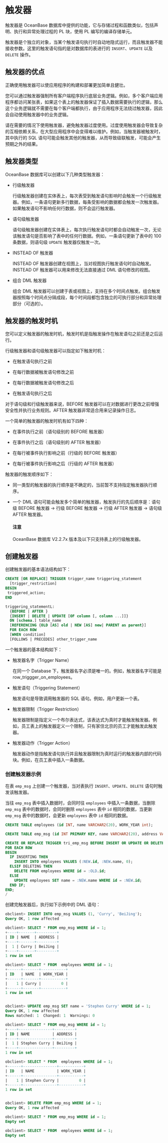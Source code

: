 # 触发器 

触发器是 OceanBase 数据库中提供的功能，它与存储过程和函数类似，包括声明、执行和异常处理过程的 PL 块，使用 PL 编写的编译存储单元。

触发器是个独立的对象，当某个触发语句执行时自动地隐式运行，而且触发器不能接收参数。这里的触发语句指的是对数据库的表进行的 `INSERT`、`UPDATE` 以及 `DELETE` 操作。

## 触发器的优点 

正确使用触发器可以使应用程序的构建和部署更加简单且健壮。

您可以通过触发器强制所有客户端程序执行底层业务逻辑。例如，多个客户端应用程序都访问某张表，如果这个表上的触发器保证了插入数据需要执行的逻辑，那么这个业务逻辑就不需要在每个客户端都执行，由于应用程序无法绕过触发器，因此会自动使用触发器中的业务逻辑。

请在需要的情况下使用触发器，避免触发器过度使用。过度使用触发器会导致复杂的互相依赖关系，在大型应用程序中会变得难以维护。例如，当触发器被触发时，其中执行的 SQL 语句可能会触发其他的触发器，从而导致级联触发，可能会产生预期之外的结果。

## 触发器类型 

OceanBase 数据库可以创建以下几种类型触发器：

* 行级触发器

  行级触发器创建在实体表上，每次表受到触发语句影响时会触发一个行级触发器。例如，一条语句更新多行数据，每条受影响的数据都会触发一次触发器。如果触发语句不影响任何行数据，则不会运行触发器。
  
* 语句级触发器

  语句级触发器创建在实体表上，每次执行触发语句时都会自动触发一次，无论该触发语句是否影响了表中的任何行数据。例如，一条语句更新了表中的 100 条数据，则语句级 `UPDATE` 触发器仅触发一次。
  
* INSTEAD OF 触发器

  INSTEAD OF 触发器创建在视图上，当对视图执行触发语句时自动触发。INSTEAD OF 触发器可以用来修改无法直接通过 DML 语句修改的视图。

* 组合 DML 触发器

  组合 DML 触发器可以创建于表或视图上，支持在多个时间点触发。组合触发器按照每个时间点分隔成段，每个时间段都包含独立的可执行部分和异常处理部分（可选的）。

## 触发器的触发时机 

您可以定义触发器的触发时机，触发时机是指触发操作在触发语句之前还是之后运行。

行级触发器和语句级触发器可以指定如下触发时机：

* 在触发语句执行之前

* 在每行数据被触发语句修改之前

* 在每行数据被触发语句修改之后

* 在触发语句执行之后

对于语句级和行级触发器来说，BEFORE 触发器可以在对数据进行更改之前增强安全性并执行业务规则。AFTER 触发器非常适合用来记录操作日志。

一个简单的触发器的触发时机有如下四种：

* 在事件执行之前（语句级别的 BEFORE 触发器） 

* 在事件执行之后（语句级别的 AFTER 触发器）

* 在每行被事件执行影响之前（行级的 BEFORE 触发器）

* 在每行被事件执行影响之后（行级的 AFTER 触发器）

触发器的触发顺序如下：

* 同一类型的触发器的执行顺序是不确定的，当前暂不支持指定触发器执行顺序。

* 一个 DML 语句可能会触发多个简单的触发器，触发执行的先后顺序是：语句级 BEFORE 触发器 -\> 行级 BEFORE 触发器 -\> 行级 AFTER 触发器 -\> 语句级 AFTER 触发器。

  <main id="notice" type='notice'>
    <h4>注意</h4>
    <p>OceanBase 数据库 V2.2.7x 版本及以下只支持表上的行级触发器。</p>
  </main>

## 创建触发器 

创建触发器的基本语法结构如下：

```sql
CREATE [OR REPLACE] TRIGGER trigger_name triggering_statement
  [trigger_restriction]
BEGIN
 triggered_action;
END

triggering_statementL:
  {BEFORE | AFTER }
  {INSERT | DELETE | UPDATE [OF column [, column ...]]}
  ON [schema.] table_name 
  [REFERENCING {OLD [AS] old | NEW [AS] new| PARENT as parent}]
  FOR EACH ROW
  [WHEN condition]
  [FOLLOWS | PRECEDES] other_trigger_name
```

一个触发器的基本结构如下：

* 触发器名字（Trigger Name）

  在同一个 Database 下，触发器名字必须是唯一的。例如，触发器名字可能是 row_triggger_on_employees。
  
* 触发语句（Triggering Statement）

  触发语句是导致调用触发器的 SQL 语句。例如，用户更新一个表。
  
* 触发器限制（Trigger Restriction）

  触发器限制是指定义一个布尔表达式，该表达式为真时才能触发触发器。例如，员工表上的触发器定义一个限制，只有家住北京的员工才能触发此触发器。
  
* 触发器动作（Trigger Action）

  触发器动作是指触发语句执行并且触发器限制为真时运行的触发器内部的代码块。例如，在员工表中插入一条数据。
  
### 创建触发器示例 

在表 `emp_msg` 上创建一个触发器，当对表执行 `INSERT`、`UPDATE`、`DELETE` 语句时触发该触发器。

当往 `emp_msg` 表中插入数据时，会同时往 `employees` 中插入一条数据，当删除 `emp_msg` 表中的数据时，会同时删除 `employees` 表中 `id` 相同的数据，当更新 `emp_msg` 表中的数据时，会更新 `employees` 表中 `id` 相同的数据。

```sql
CREATE TABLE employees (id INT, name VARCHAR2(20), WORK_YEAR int);

CREATE TABLE emp_msg (id INT PRIMARY KEY, name VARCHAR2(20), address VARCHAR2(100));

CREATE OR REPLACE TRIGGER tri_emp_msg BEFORE INSERT OR UPDATE OR DELETE ON emp_msg
FOR EACH ROW
BEGIN
  IF INSERTING THEN
    INSERT INTO employees VALUES (:NEW.id, :NEW.name, 0);
  ELSIF DELETING THEN
    DELETE FROM employees WHERE id = :OLD.id;
  ELSE 
    UPDATE employees SET name = :NEW.name WHERE id = :NEW.id;
  END IF;
END;
/
```

创建完触发器后，执行如下示例中的 DML 语句：

```sql
obclient> INSERT INTO emp_msg VALUES (1, 'Curry', 'BeiJing');
Query OK, 1 row affected

obclient> SELECT * FROM emp_msg WHERE id = 1;
+----+-------+---------+
| ID | NAME  | ADDRESS |
+----+-------+---------+
|  1 | Curry | BeiJing |
+----+-------+---------+
1 row in set

obclient> SELECT * FROM  employees WHERE id = 1;
+------+-------+-----------+
| ID   | NAME  | WORK_YEAR |
+------+-------+-----------+
|    1 | Curry |         0 |
+------+-------+-----------+
1 row in set


obclient> UPDATE emp_msg SET name = 'Stephen Curry' WHERE id = 1;
Query OK, 1 row affected 
Rows matched: 1  Changed: 1  Warnings: 0

obclient> SELECT * FROM emp_msg WHERE id = 1;
+----+---------------+---------+
| ID | NAME          | ADDRESS |
+----+---------------+---------+
|  1 | Stephen Curry | BeiJing |
+----+---------------+---------+
1 row in set

obclient> SELECT * FROM  employees WHERE id = 1;
+------+---------------+-----------+
| ID   | NAME          | WORK_YEAR |
+------+---------------+-----------+
|    1 | Stephen Curry |         0 |
+------+---------------+-----------+
1 row in set


obclient> DELETE FROM emp_msg WHERE id = 1;
Query OK, 1 row affected 

obclient> SELECT * FROM emp_msg WHERE id = 1;
Empty set 

obclient> SELECT * FROM  employees WHERE id = 1;
Empty set
```



